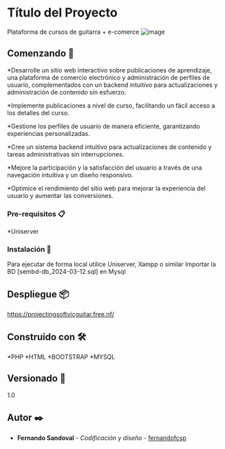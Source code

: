 
# Título del Proyecto
Plataforma de cursos de guitarra + e-comerce
![image](https://github.com/Fernandofcsp/guitarPage/assets/73980852/3b3df2ae-0f90-4fc5-8db1-00259a1f2f6f)

## Comenzando 🚀
*Desarrolle un sitio web interactivo sobre publicaciones de aprendizaje, una plataforma de comercio electrónico y administración de perfiles de usuario, complementados con un backend intuitivo para actualizaciones y administración de contenido sin esfuerzo.

*Implemente publicaciones a nivel de curso, facilitando un fácil acceso a los detalles del curso.

*Gestione los perfiles de usuario de manera eficiente, garantizando experiencias personalizadas.

*Cree un sistema backend intuitivo para actualizaciones de contenido y tareas administrativas sin interrupciones.

*Mejore la participación y la satisfacción del usuario a través de una navegación intuitiva y un diseño responsivo.

*Optimice el rendimiento del sitio web para mejorar la experiencia del usuario y aumentar las conversiones.

### Pre-requisitos 📋
*Uniserver

### Instalación 🔧
Para ejecutar de forma local utilice Uniserver, Xampp o similar 
Importar la BD [sembd-db_2024-03-12.sql] en Mysql

## Despliegue 📦
https://projectingsoftvicguitar.free.nf/

## Construido con 🛠️
*PHP
*HTML
*BOOTSTRAP
*MYSQL

## Versionado 📌
1.0

## Autor ✒️
* **Fernando Sandoval** - *Codificación y diseño* - [fernandofcsp](https://github.com/fernandofcsp)



